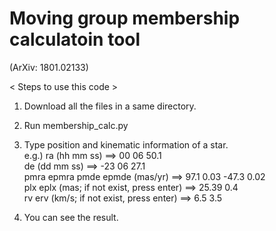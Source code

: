 # Moving group membership calculatoin tool 
(ArXiv: 1801.02133)

< Steps to use this code >
1. Download all the files in a same directory.
2. Run membership_calc.py
3. Type position and kinematic information of a star.   
   e.g.) ra (hh mm ss) ==> 00 06 50.1  
         de (dd mm ss) ==> -23 06 27.1  
         pmra epmra pmde epmde (mas/yr) ==> 97.1 0.03 -47.3 0.02  
         plx eplx (mas; if not exist, press enter) ==> 25.39 0.4  
         rv erv (km/s; if not exist, press enter) ==> 6.5 3.5  
         
4. You can see the result.  
